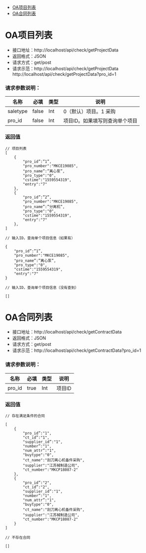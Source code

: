 - [OA项目列表](#OA项目列表)
- [OA合同列表](#OA合同列表)

# OA项目列表

- 接口地址：http://localhost/api/check/getProjectData
- 返回格式：JSON
- 请求方式：get/post
- 请求示范：http://localhost/api/check/getProjectData
http://localhost/api/check/getProjectData?pro_id=1

### 请求参数说明：

名称 | 必填 | 类型 | 说明
--- | --- | --- | ---
saletype | false | Int | 0（默认）项目。1 采购
pro_id | false | Int | 项目ID。如果填写则查询单个项目

### 返回值

```
// 项目列表
[
	{
		"pro_id”:”1”,
		"pro_number":"MKCE19085",
		"pro_name”:”离心泵”,
		"pro_type":"0",
		"cstime":"1559554319",
		"entry":"7"
	},
	{
		"pro_id”:”2”,
		"pro_number":"MKCE19085",
		"pro_name”:”分离机”,
		"pro_type":"0",
		"cstime":"1559554319",
		"entry":"7"
	},
]

// 输入ID，查询单个项目信息（如果有）

{
	"pro_id”:”1”,
	"pro_number":"MKCE19085",
	"pro_name”:”离心泵”,
	"pro_type":"0",
	"cstime":"1559554319",
	"entry":"7"
}

// 输入ID，查询单个项目信息（没有查到）

[]
```

# OA合同列表

- 接口地址：http://localhost/api/check/getContractData
- 返回格式：JSON
- 请求方式：get/post
- 请求示范：http://localhost/api/check/getContractData?pro_id=1

### 请求参数说明：

名称 | 必填 | 类型 | 说明
--- | --- | --- | ---
pro_id | true | Int | 项目ID

### 返回值

```
// 存在满足条件的合同

[
	{
		"pro_id”:"1",
		"ct_id”:"1",
		"supplier_id”:"1",
		"number”:"1",
		"num_attr”:"1",
		"buytype":"0",
		"ct_name":"刮刀离心机备件采购",
		"supplier":"江苏械制造公司",
		"ct_number":"MKCP18087-2"
	},
	{
		"pro_id”:"2",
		"ct_id”:"2",
		"supplier_id”:"1",
		"number”:"1",
		"num_attr”:"1",
		"buytype":"0",
		"ct_name":"刮刀离心机备件采购",
		"supplier":"江苏械制造公司",
		"ct_number":"MKCP18087-2"
	}
]

// 不存在合同

[]

```
